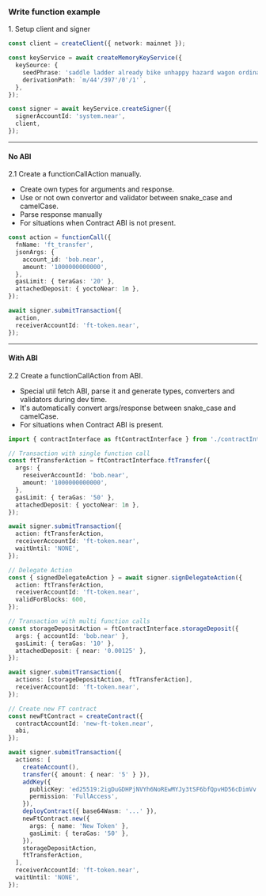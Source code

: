 ### Write function example

1\. Setup client and signer

```ts
const client = createClient({ network: mainnet });

const keyService = await createMemoryKeyService({
  keySource: {
    seedPhrase: 'saddle ladder already bike unhappy hazard wagon ordinary jump jungle jazz lab',
    derivationPath: `m/44'/397'/0'/1'`,
  },
});

const signer = await keyService.createSigner({
  signerAccountId: 'system.near',
  client,
});
```

---

#### No ABI

2\.1 Create a functionCallAction manually.

- Create own types for arguments and response.
- Use or not own convertor and validator between snake_case and camelCase.
- Parse response manually
- For situations when Contract ABI is not present.

```ts
const action = functionCall({
  fnName: 'ft_transfer',
  jsonArgs: {
    account_id: 'bob.near',
    amount: '1000000000000',
  },
  gasLimit: { teraGas: '20' },
  attachedDeposit: { yoctoNear: 1n },
});

await signer.submitTransaction({
  action,
  receiverAccountId: 'ft-token.near',
});
```

---

#### With ABI

2\.2 Create a functionCallAction from ABI.

- Special util fetch ABI, parse it and generate types, converters and validators during dev time.
- It's automatically convert args/response between snake_case and camelCase.
- For situations when Contract ABI is present.

```ts
import { contractInterface as ftContractInterface } from './contractInterface.ts';

// Transaction with single function call
const ftTransferAction = ftContractInterface.ftTransfer({
  args: {
    reseiverAccountId: 'bob.near',
    amount: '1000000000000',
  },
  gasLimit: { teraGas: '50' },
  attachedDeposit: { yoctoNear: 1n },
});

await signer.submitTransaction({
  action: ftTransferAction,
  receiverAccountId: 'ft-token.near',
  waitUntil: 'NONE',
});

// Delegate Action
const { signedDelegateAction } = await signer.signDelegateAction({
  action: ftTransferAction,
  receiverAccountId: 'ft-token.near',
  validForBlocks: 600,
});

// Transaction with multi function calls
const storageDepositAction = ftContractInterface.storageDeposit({
  args: { accountId: 'bob.near' },
  gasLimit: { teraGas: '10' },
  attachedDeposit: { near: '0.00125' },
});

await signer.submitTransaction({
  actions: [storageDepositAction, ftTransferAction],
  receiverAccountId: 'ft-token.near',
});

// Create new FT contract
const newFtContract = createContract({
  contractAccountId: 'new-ft-token.near',
  abi,
});

await signer.submitTransaction({
  actions: [
    createAccount(),
    transfer({ amount: { near: '5' } }),
    addKey({
      publicKey: 'ed25519:2igDuGDHPjNVYh6NoREwMYJy3tSF6bfQpvHD56cDimVv',
      permission: 'FullAccess',
    }),
    deployContract({ base64Wasm: '...' }),
    newFtContract.new({
      args: { name: 'New Token' },
      gasLimit: { teraGas: '50' },
    }),
    storageDepositAction,
    ftTransferAction,
  ],
  receiverAccountId: 'ft-token.near',
  waitUntil: 'NONE',
});
```
